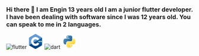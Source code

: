 ### Hi there 👋 I am Engin 13 years old I am a junior flutter developer. I have been dealing with software since I was 12 years old. You can speak to me in 2 languages.

<!--
**Enginbatintr/Enginbatintr** is a ✨ _special_ ✨ repository because its `README.md` (this file) appears on your GitHub profile.

Here are some ideas to get you started:

- 🔭 I’m currently working on ...
- 🌱 I’m currently learning ...
- 👯 I’m looking to collaborate on ...
- 🤔 I’m looking for help with ...
- 💬 Ask me about ...
- 📫 How to reach me: ...
- 😄 Pronouns: ...
- ⚡ Fun fact: ...
-->

<img src="https://www.vectorlogo.zone/logos/flutterio/flutterio-icon.svg" alt="flutter" width="40" height="40"/> <a>  <img src="https://raw.githubusercontent.com/devicons/devicon/master/icons/cplusplus/cplusplus-original.svg" alt="cplusplus" width="40" height="40"/> <a>  <img src="https://www.vectorlogo.zone/logos/dartlang/dartlang-icon.svg" alt="dart" width="40" height="40"/> <a> <a href="https://www.python.org" target="_blank"> <img src="https://raw.githubusercontent.com/devicons/devicon/master/icons/python/python-original.svg" alt="python" width="40" height="40"/>

